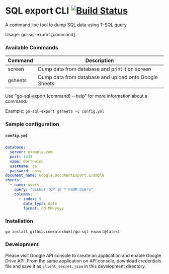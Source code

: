 # SQL export CLI [![Build Status](https://travis-ci.org/alexhokl/go-sql-export.svg?branch=master)](https://travis-ci.org/alexhokl/go-sql-export)
A command line tool to dump SQL data using T-SQL query

Usage:
  go-sql-export [command]

### Available Commands

Command | Description
--- | ---
screen    | Dump data from database and print it on screen
gsheets     | Dump data from database and upload onto Google Sheets

Use "go-sql-export [command] --help" for more information about a command.

Example:
  `go-sql-export gsheets -c config.yml`

### Sample configuration

##### `config.yml`

```yml
database:
  server: example.com
  port: 1433
  name: Northwind
  username: sa
  password: pass
document_name: Google.DocumentExport.Example
sheets:
  - name: users
    query: "SELECT TOP 10 * FROM Users"
    columns:
      - index: 5
        data_type: date
        format: dd-MM-yyyy
```

### Installation

```sh
go install github.com/alexhokl/go-sql-export@latest
```

### Development

Please visit Google API console to create an application and enable Google
Drive API. From the same application on API console, download credentials file
and save it as `client_secret.json` in this development directory.

